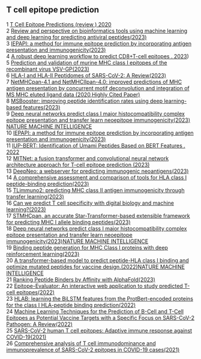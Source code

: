 
## T cell epitope prediction


1	[T Cell Epitope Predictions (review ) 2020](https://www.annualreviews.org/docserver/fulltext/immunol/38/1/annurev-immunol-082119-124838.pdf?expires=1710870821&id=id&accname=ar-194041&checksum=5201CF726E30D3905B5CD1413BBA253F)  
2	[Review and perspective on bioinformatics tools using machine learning and deep learning for predicting antiviral peptides(2023)](https://link.springer.com/article/10.1007/s11030-023-10718-3)  
3	[IEPAPI: a method for immune epitope prediction by incorporating antigen presentation and immunogenicity(2023)](https://academic.oup.com/bib/article/24/4/bbad171/7179756?login=true)    
4	[A robust deep learning workflow to predict CD8+T-cell epitopes . 2023](https://genomemedicine.biomedcentral.com/articles/10.1186/s13073-023-01225-z))    
5	[Prediction and validation of murine MHC class I epitopes of the recombinant virus VSV-GP(2023)](https://www.frontiersin.org/journals/immunology/articles/10.3389/fimmu.2022.1100730/full)    
6	[HLA-I and HLA-II Peptidomes of SARS-CoV-2: A Review(2023)](https://www.mdpi.com/2076-393X/11/3/548)    
7	[NetMHCpan-4.1 and NetMHCIIpan-4.0: improved predictions of MHC antigen presentation by concurrent motif deconvolution and integration of MS MHC eluted ligand data (2020,Highly Cited Paper)](https://academic.oup.com/nar/article/48/W1/W449/5837056?login=true)    
8	[MSBooster: improving peptide identification rates using deep learning-based features(2023)](https://www.nature.com/articles/s41467-023-40129-9)    
9	[Deep neural networks predict class I major histocompatibility complex epitope presentation and transfer learn neoepitope immunogenicity(2023) NATURE MACHINE INTELLIGENCE](https://www.nature.com/articles/s42256-023-00694-6)   
10	[IEPAPI: a method for immune epitope prediction by incorporating antigen presentation and immunogenicity(2023)](https://academic.oup.com/bib/article/24/4/bbad171/7179756?login=true)   
11	[IUP-BERT: Identification of Umami Peptides Based on BERT Features . 2022](https://www.mdpi.com/2304-8158/11/22/3742)    
12	[MITNet: a fusion transformer and convolutional neural network architecture approach for T-cell epitope prediction (2023)](https://academic.oup.com/bib/article/24/4/bbad202/7186397?login=true)   
13	[DeepNeo: a webserver for predicting immunogenic neoantigens(2023)](https://academic.oup.com/nar/article/51/W1/W134/7127215?login=true)    
14	[A comprehensive assessment and comparison of tools for HLA class I peptide-binding prediction(2023)](https://academic.oup.com/bib/article/24/3/bbad150/7126340?login=true)    
15	[TLimmuno2: predicting MHC class II antigen immunogenicity through transfer learning(2023)](https://academic.oup.com/bib/article/24/3/bbad116/7084794?login=true)    
16	[Can we predict T cell specificity with digital biology and machine learning?(2023)](https://www.nature.com/articles/s41577-023-00835-3)    
17	[STMHCpan, an accurate Star-Transformer-based extensible framework for predicting MHC I allele binding peptides(2023)](https://academic.oup.com/bib/article/24/3/bbad164/7147024?login=true)    
18	[Deep neural networks predict class I major histocompatibility complex epitope presentation and transfer learn neoepitope immunogenicity(2023)NATURE MACHINE INTELLIGENCE](https://www.nature.com/articles/s42256-023-00694-6)  
19	[Binding peptide generation for MHC Class I proteins with deep reinforcement learning(2023)](https://academic.oup.com/bioinformatics/article/39/2/btad055/7000336?login=true)    
20	[A transformer-based model to predict peptide-HLA class I binding and optimize mutated peptides for vaccine design.(2022)NATURE MACHINE INTELLIGENCE](https://www.nature.com/articles/s42256-022-00459-7)  
21	[Ranking Peptide Binders by Affinity with AlphaFold(2023)](https://onlinelibrary.wiley.com/doi/10.1002/anie.202213362)    
22	[Epitope-Evaluator: An interactive web application to study predicted T-cell epitopes(2022)](https://journals.plos.org/plosone/article?id=10.1371/journal.pone.0273577)    
23	[HLAB: learning the BiLSTM features from the ProtBert-encoded proteins for the class I HLA-peptide binding prediction(2022)](https://academic.oup.com/bib/article/23/5/bbac173/6581432?login=true)    
24	[Machine Learning Techniques for the Prediction of B-Cell and T-Cell Epitopes as Potential Vaccine Targets with a Specific Focus on SARS-CoV-2 Pathogen: A Review(2022)](https://www.mdpi.com/2076-0817/11/2/146)  
25	[SARS-CoV-2 human T cell epitopes: Adaptive immune response against COVID-19(2021)](https://www.sciencedirect.com/science/article/pii/S1931312821002389?via%3Dihub)    
26	[Comprehensive analysis of T cell immunodominance and immunoprevalence of SARS-CoV-2 epitopes in COVID-19 cases(2021)](https://www.sciencedirect.com/science/article/pii/S266637912100015X?via%3Dihub)    
